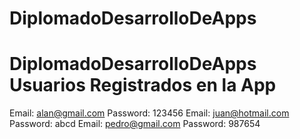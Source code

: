 # DiplomadoDesarrolloDeApps
DiplomadoDesarrolloDeApps
Usuarios Registrados en la App
=============================
Email: alan@gmail.com       Password: 123456
Email: juan@hotmail.com     Password: abcd
Email: pedro@gmail.com      Password: 987654


